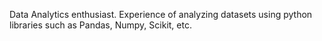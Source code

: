 Data Analytics enthusiast.
Experience of analyzing datasets using python libraries such as Pandas, Numpy, Scikit, etc.
